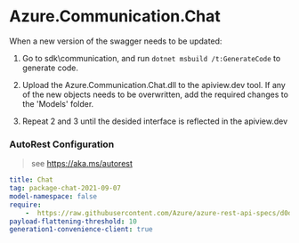 # Azure.Communication.Chat
When a new version of the swagger needs to be updated:
1. Go to sdk\communication, and run `dotnet msbuild /t:GenerateCode` to generate code.
2. Upload the Azure.Communication.Chat.dll to the apiview.dev tool.
If any of the new objects needs to be overwritten, add the required changes to the 'Models' folder.

3. Repeat 2 and 3 until the desided interface is reflected in the apiview.dev

### AutoRest Configuration
> see https://aka.ms/autorest

``` yaml
title: Chat
tag: package-chat-2021-09-07
model-namespace: false
require:
    -  https://raw.githubusercontent.com/Azure/azure-rest-api-specs/d0d60267975bf5823a9173ce0c926659bc9775bb/specification/communication/data-plane/Chat/readme.md
payload-flattening-threshold: 10
generation1-convenience-client: true
```
